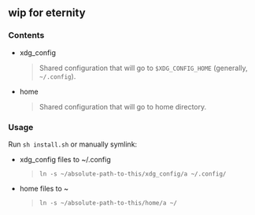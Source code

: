 ## wip for eternity

### Contents

- xdg_config
  > Shared configuration that will go to `$XDG_CONFIG_HOME` (generally, `~/.config`).
- home
  > Shared configuration that will go to home directory.

### Usage

Run `sh install.sh` or manually symlink:

- xdg_config files to ~/.config
  > `ln -s ~/absolute-path-to-this/xdg_config/a ~/.config/`
- home files to ~
  > `ln -s ~/absolute-path-to-this/home/a ~/`

